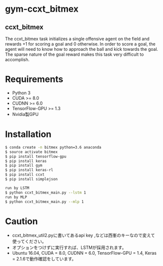 # gym-ccxt_bitmex


## ccxt_bitmex

The ccxt_bitmex task initializes a single offensive agent on the field and rewards +1 for scoring a goal and 0 otherwise. In order to score a goal, the agent will need to know how to approach the ball and kick towards the goal. The sparse nature of the goal reward makes this task very difficult to accomplish.

# Requirements
* Python 3
* CUDA >= 8.0
* CUDNN >= 6.0
* TensorFlow-GPU >= 1.3
* Nvidia製GPU

# Installation

```bash
$ conda create -n bitmex python=3.6 anaconda
$ source activate bitmex
$ pip install tensorflow-gpu
$ pip install keras
$ pip install gym
$ pip install keras-rl
$ pip install ccxt
$ pip install simplejson

run by LSTM
$ python ccxt_bitmex_main.py --lstm 1
run by MLP
$ python ccxt_bitmex_main.py --mlp 1

```

# Caution
* ccxt_bitmex_util2.pyに書いてあるapi key ,などは西峯のキーなので変えて使ってください。 
* オプションをつけずに実行すれば、LSTMが採用されます。
* Ubuntu 16.04, CUDA = 8.0, CUDNN = 6.0, TensorFlow-GPU = 1.4, Keras = 2.1.6で動作確認をしています。